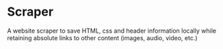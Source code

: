 # Scraper
A website scraper to save HTML, css and header information locally while retaining absolute links to other content (images, audio, video, etc.)
